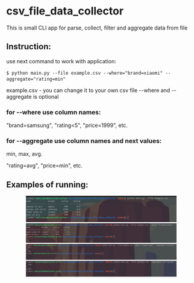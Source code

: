 # csv_file_data_collector
This is small CLI app for parse, collect, filter and aggregate data from file

## Instruction:

use next command to work with application:

```
$ python main.py --file example.csv --where="brand=xiaomi" --aggregate="rating=min"
```

example.csv - you can change it to your own csv file
--where and --aggregate is optional

### for --where use column names:
"brand=samsung", "rating<5", "price=1999", etc.

### for --aggregate use column names and next values:
min, max, avg.

"rating=avg", "price=min", etc.

## Examples of running:

<div align="center">
    <img src="/screenshots/ex-1.png" width="400px"</img> 
</div>

<div align="center">
    <img src="/screenshots/ex-2.png" width="400px"</img> 
</div>

<div align="center">
    <img src="/screenshots/ex-3.png" width="400px"</img> 
</div>

<div align="center">
    <img src="/screenshots/ex-4.png" width="400px"</img> 
</div>

